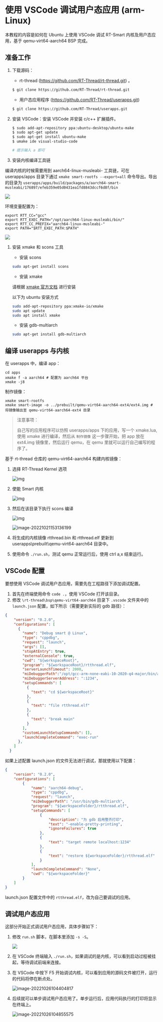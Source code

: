 # 使用 VSCode 调试用户态应用 (arm-Linux)

本教程的内容是如何在 Ubuntu 上使用 VSCode 调试 RT-Smart 内核及用户态应用，基于 qemu-virt64-aarch64 BSP 完成。

## 准备工作

1. 下载源码：

    - rt-thread (https://github.com/RT-Thread/rt-thread.git) 。

    ```bash
    $ git clone https://github.com/RT-Thread/rt-thread.git
    ```

    - 用户态应用程序 (https://github.com/RT-Thread/userapps.git)

    ```bash
    $ git clone https://github.com/RT-Thread/userapps.git
    ```

2. 安装 VSCode：安装 VSCode 并安装 c/c++ 扩展插件。

    ```bash
    $ sudo add-apt-repository ppa:ubuntu-desktop/ubuntu-make
    $ sudo apt-get update
    $ sudo apt-get install ubuntu-make
    $ umake ide visual-studio-code
    
    # 提示输入 a 即可
    ```

4. 安装内核编译工具链

编译内核的时候需要用到 aarch64-linux-musleabi- 工具链，可在 userapps/apps 目录下通过 `xmake smart-rootfs --export=all` 命令导出。导出的目录为 `userapps/apps/build/packages/a/aarch64-smart-musleabi/176897/efeb359e05d0431ea1fd8843dccf6d8f/bin`

![](figures/ARM_tools.png)

环境变量配置为：

```shell
export RTT_CC="gcc"
export RTT_EXEC_PATH="/opt/aarch64-linux-musleabi/bin/"
export RTT_CC_PREFIX="aarch64-linux-musleabi-"
export PATH="$RTT_EXEC_PATH:$PATH"
```

![](figures/ARM_tool_config.png)

1. 安装 xmake 和 scons 工具

   - 安装 scons 

   ```bash
   sudo apt-get install scons
   ```

   - 安装 xmake

   请根据 [xmake 官方文档](https://xmake.io/#/zh-cn/guide/installation?id=ubuntu) 进行安装

   以下为 ubuntu 安装方式

   ```bash
   sudo add-apt-repository ppa:xmake-io/xmake
   sudo apt update
   sudo apt install xmake
   ```

   - 安装 gdb-multiarch

   ```bash
   sudo apt-get install gdb-multiarch
   ```

   

## 编译 userapps 与内核

在 userapps 中，编译 app：

```
cd apps
xmake f -a aarch64 # 配置为 aarch64 平台
xmake -j8
```

制作镜像：

```
xmake smart-rootfs
xmake smart-image -o ../prebuilt/qemu-virt64-aarch64-ext4/ext4.img # 将镜像输出至 qemu-virt64-aarch64-ext4 目录
```

> 注意事项：
>
> 自己写的应用程序可以仿照 userapps/apps 下的应用，写一个 xmake.lua, 使用 xmake 进行编译，然后从 `制作镜像` 这一步骤开始，把 app 放在 ext4.img 镜像里，然后运行 qemu，在 qemu 里就可以运行自己编写的程序了。

基于 rt-thread 仓库的  qemu-virt64-aarch64 构建内核镜像：

1. 选择 RT-Thread Kernel 选项

   ![img](figures/smart-cfg-first-stages.png)

2. 使能 Smart 内核

   ![img](figures/samrt-cfg.png)

3. 然后在该目录下执行 scons 编译

   ![img](figures/build_kernel1.png)

   ![image-20221021153136199](figures/build_kernel2.png)

4. 将生成的内核镜像 rtthread.bin 和 rtthread.elf 更新到 userapps\prebuilt\qemu-virt64-aarch64 目录中。

5. 使用命令 `./run.sh`，测试 qemu 正常运行后，使用 ctrl a,x 结束运行。

## VSCode 配置

要想使用 VSCode 调试用户态应用，需要先在工程路径下添加调试配置。

1. 首先在终端使用命令 `code .`，使用 VSCode 打开该目录。
2. 修改 `\rt-thread\bsp\qemu-virt64-aarch64` 目录下 `.vscode` 文件夹中的 `launch.json` 配置，如下所示（需要更新实际的 gdb 路径）：

```json
{
    "version": "0.2.0",
    "configurations": [
      {
        "name": "Debug smart @ Linux",
        "type": "cppdbg",
        "request": "launch",
        "args": [],
        "stopAtEntry": true,
        "externalConsole": true,
        "cwd": "${workspaceRoot}",
        "program": "${workspaceRoot}/rtthread.elf",
        "serverLaunchTimeout": 2000,
        "miDebuggerPath":"/opt/gcc-arm-none-eabi-10-2020-q4-major/bin/arm-none-eabi-gdb",
        "miDebuggerServerAddress": ":1234",
        "setupCommands": [
          {
            "text": "cd ${workspaceRoot}"
          },
          {
            "text": "file rtthread.elf"
          },
          {
            "text": "break main"
          }
        ],
        "customLaunchSetupCommands": [],
        "launchCompleteCommand": "exec-run"
      },
    ]
  }
```

如果上述配置 launch.json 的文件无法进行调试，那就使用以下配置：

```json
{
    "version": "0.2.0",
    "configurations": [
        {
            "name": "aarch64-debug",
            "type": "cppdbg",
            "request": "launch",
            "miDebuggerPath": "/usr/bin/gdb-multiarch",
            "program": "${workspaceFolder}/rtthread.elf",
            "setupCommands": [
                {
                    "description": "为 gdb 启用整齐打印",
                    "text": "-enable-pretty-printing",
                    "ignoreFailures": true
                },
                {
                    "text": "target remote localhost:1234"
                },
                {
                    "text": "restore ${workspaceFolder}/rtthread.elf"
                }
            ],
            "launchCompleteCommand": "None",
            "cwd": "${workspaceFolder}"
        }
    ]
}

```

launch.json 配置文件中的 `rtthread.elf`，改为自己要调试的应用。

## 调试用户态应用

这部分开始正式调试用户态应用，具体步骤如下：

1. 修改 `run.sh` 脚本，在脚本里添加 `-s -S`。

    ![](figures/run_debug.png)

2. 在 VSCode 终端输入 `./run.sh`，如果调试的是内核，可以看到启动过程被挂起，等待调试前端来连接。

3. 在 VSCode 中按下 F5 开始调试内核，可以看到应用的源码文件被打开，运行的代码将停在断点处。

    ![image-20221026104404817](figures/vsc-debug.png)

5. 后续就可以单步调试用户态应用了。单步运行后，应用代码执行的打印将显示在终端上。

    ![image-20221026104855575](figures/debug_rtthread.png)


